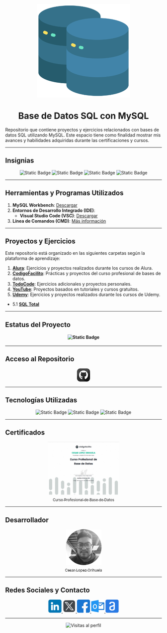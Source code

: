 <p align="center">
  <img src="./img/bases-de-datos.png" width="300">
</p>

<h1 align="center" id="db">Base de Datos SQL con MySQL</h1>

Repositorio que contiene proyectos y ejercicios relacionados con bases de datos SQL utilizando MySQL. Este espacio tiene como finalidad mostrar mis avances y habilidades adquiridas durante las certificaciones y cursos.

---

## Insignias

<section align="center">

![Static Badge](https://img.shields.io/badge/CERTIFICADO-Alura-blue)
![Static Badge](https://img.shields.io/badge/CERTIFICADO-CodigoFacilito-green)
![Static Badge](https://img.shields.io/badge/Curso-YouTube-red)
![Static Badge](https://img.shields.io/badge/Curso-Udemy-purple)

</section>

---

## Herramientas y Programas Utilizados

1. **MySQL Workbench**: [Descargar](https://dev.mysql.com/downloads/workbench/)
2. **Entornos de Desarrollo Integrado (IDE)**:
   - **Visual Studio Code (VSC)**: [Descargar](https://code.visualstudio.com/)
3. **Línea de Comandos (CMD)**: [Más información](https://learn.microsoft.com/es-es/windows-server/administration/windows-commands/cmd)

---

## Proyectos y Ejercicios

Este repositorio está organizado en las siguientes carpetas según la plataforma de aprendizaje:

1. **[Alura](alura)**: Ejercicios y proyectos realizados durante los cursos de Alura.
2. **[CodigoFacilito](codigofacilito)**: Prácticas y proyectos del curso profesional de bases de datos.
3. **[TodoCode](todocode)**: Ejercicios adicionales y proyectos personales.
4. **[YouTube](youtube)**: Proyectos basados en tutoriales y cursos gratuitos.
5. **[Udemy](udemy)**: Ejercicios y proyectos realizados durante los cursos de Udemy.

- 5.1 **[SQL Total](<udemy/SQL Total>)**

---

## Estatus del Proyecto

<h4 align="center">

![Static Badge](https://img.shields.io/badge/Estatus-En_Proceso-yellow)

</h4>

---

## Acceso al Repositorio

<section align="center">

<a href="https://github.com/Chinicuil87/SQL">
  <img src="./img/github.png" alt="Icono GitHub" style="width:42px;height:42px;">
</a>

</section>

---

## Tecnologías Utilizadas

<section align="center">

![Static Badge](https://img.shields.io/badge/IDE-VSC-blue)
![Static Badge](https://img.shields.io/badge/LENGUAJE-MySQL-white)
![Static Badge](https://img.shields.io/badge/IDE-Workbench-red)

</section>

---

## Certificados

<section align="center">

[<img src="./img/cf.png" width="230" height="170"><br><sub>Curso Profesional de Base de Datos</sub>](https://codigofacilito.com/certificates/4f4b7353-faca-4537-9f8b-0363cf4fe501)

</section>

---

## Desarrollador

<section align="center">

[<img src="./img/chinicuil.png" width="115"><br><sub>Cesar Lopez Orihuela</sub>](https://github.com/Chinicuil87)

</section>

---

## Redes Sociales y Contacto

<section align="center">

<a href="https://www.linkedin.com/in/cesar-lopez-orihuela-796b82271/">
  <img src="./img/linkedin.png" alt="LinkedIn" style="width:42px;height:42px;">
</a>
<a href="https://twitter.com/Cesar_22_">
  <img src="./img/logotipos.png" alt="Twitter" style="width:42px;height:42px;">
</a>
<a href="https://www.facebook.com/23.Cesar">
  <img src="./img/facebook.png" alt="Facebook" style="width:42px;height:42px;">
</a>
<a href="mailto:clopezorihuela@hotmail.com">
  <img src="./img/panorama.png" alt="Correo Electrónico" style="width:42px;height:42px;">
</a>
<a href="https://app.aluracursos.com/user/clopezorihuela">
  <img src="./img/alura.png" alt="Alura" style="width:42px;height:42px;">
</a>

</section>

---

<p align="center">
  <img src="https://komarev.com/ghpvc/?username=Chinicuil87&style=flat-square&color=blue" alt="Visitas al perfil">
</p>
